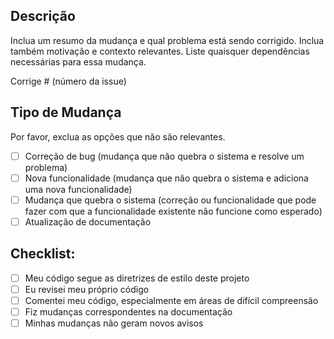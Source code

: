 ## Descrição

Inclua um resumo da mudança e qual problema está sendo corrigido. Inclua também motivação e contexto relevantes. Liste quaisquer dependências necessárias para essa mudança.

Corrige # (número da issue)

## Tipo de Mudança

Por favor, exclua as opções que não são relevantes.

- [ ] Correção de bug (mudança que não quebra o sistema e resolve um problema)
- [ ] Nova funcionalidade (mudança que não quebra o sistema e adiciona uma nova funcionalidade)
- [ ] Mudança que quebra o sistema (correção ou funcionalidade que pode fazer com que a funcionalidade existente não funcione como esperado)
- [ ] Atualização de documentação

## Checklist:

- [ ] Meu código segue as diretrizes de estilo deste projeto
- [ ] Eu revisei meu próprio código
- [ ] Comentei meu código, especialmente em áreas de difícil compreensão
- [ ] Fiz mudanças correspondentes na documentação
- [ ] Minhas mudanças não geram novos avisos